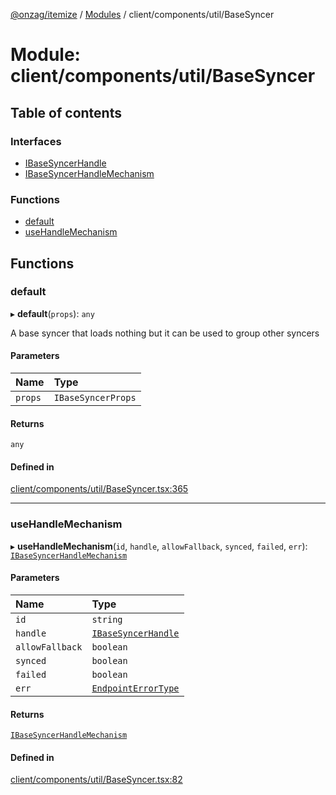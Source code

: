 [@onzag/itemize](../README.md) / [Modules](../modules.md) / client/components/util/BaseSyncer

# Module: client/components/util/BaseSyncer

## Table of contents

### Interfaces

- [IBaseSyncerHandle](../interfaces/client_components_util_BaseSyncer.IBaseSyncerHandle.md)
- [IBaseSyncerHandleMechanism](../interfaces/client_components_util_BaseSyncer.IBaseSyncerHandleMechanism.md)

### Functions

- [default](client_components_util_BaseSyncer.md#default)
- [useHandleMechanism](client_components_util_BaseSyncer.md#usehandlemechanism)

## Functions

### default

▸ **default**(`props`): `any`

A base syncer that loads nothing but it can be used to group other
syncers

#### Parameters

| Name | Type |
| :------ | :------ |
| `props` | `IBaseSyncerProps` |

#### Returns

`any`

#### Defined in

[client/components/util/BaseSyncer.tsx:365](https://github.com/onzag/itemize/blob/a24376ed/client/components/util/BaseSyncer.tsx#L365)

___

### useHandleMechanism

▸ **useHandleMechanism**(`id`, `handle`, `allowFallback`, `synced`, `failed`, `err`): [`IBaseSyncerHandleMechanism`](../interfaces/client_components_util_BaseSyncer.IBaseSyncerHandleMechanism.md)

#### Parameters

| Name | Type |
| :------ | :------ |
| `id` | `string` |
| `handle` | [`IBaseSyncerHandle`](../interfaces/client_components_util_BaseSyncer.IBaseSyncerHandle.md) |
| `allowFallback` | `boolean` |
| `synced` | `boolean` |
| `failed` | `boolean` |
| `err` | [`EndpointErrorType`](base_errors.md#endpointerrortype) |

#### Returns

[`IBaseSyncerHandleMechanism`](../interfaces/client_components_util_BaseSyncer.IBaseSyncerHandleMechanism.md)

#### Defined in

[client/components/util/BaseSyncer.tsx:82](https://github.com/onzag/itemize/blob/a24376ed/client/components/util/BaseSyncer.tsx#L82)
